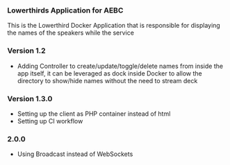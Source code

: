 ### Lowerthirds Application for AEBC

This is the Lowerthird Docker Application that is responsible for displaying the names of the speakers while the service

### Version 1.2

- Adding Controller to create/update/toggle/delete names from inside the app itself, it can be leveraged as dock inside Docker to allow the directory to show/hide names without the need to stream deck

### Version 1.3.0

- Setting up the client as PHP container instead of html
- Setting up CI workflow

### 2.0.0

- Using Broadcast instead of WebSockets
